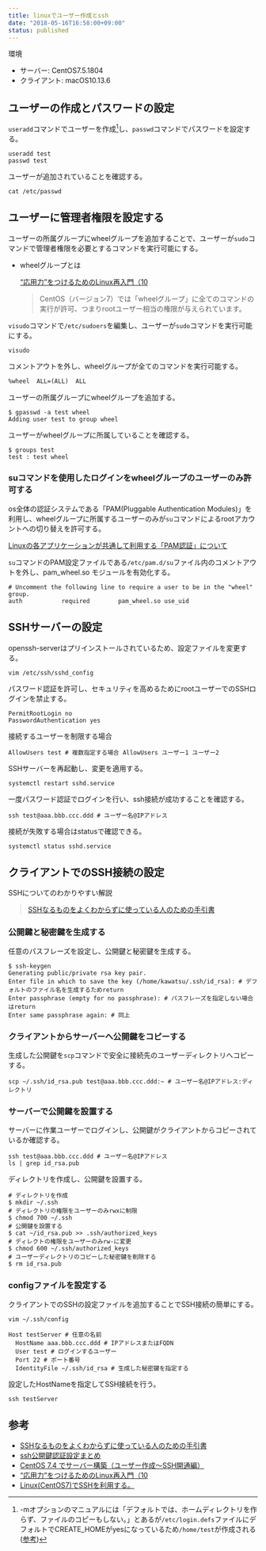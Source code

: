 ```yaml
---
title: linuxでユーザー作成とssh
date: "2018-05-16T16:58:00+09:00"
status: published
---
```


環境

- サーバー: CentOS7.5.1804
- クライアント: macOS10.13.6

## ユーザーの作成とパスワードの設定

`useradd`コマンドでユーザーを作成[^1]し、`passwd`コマンドでパスワードを設定する。

```shell
useradd test
passwd test
```

ユーザーが追加されていることを確認する。

```shell
cat /etc/passwd
```

## ユーザーに管理者権限を設定する

ユーザーの所属グループにwheelグループを追加することで、ユーザーが`sudo`コマンドで管理者権限を必要とするコマンドを実行可能にする。

- wheelグループとは

  [“応用力”をつけるためのLinux再入門（10](http://www.atmarkit.co.jp/ait/articles/1706/02/news014_2.html)

   >CentOS（バージョン7）では「wheelグループ」に全てのコマンドの実行が許可、つまりrootユーザー相当の権限が与えられています。

`visudo`コマンドで`/etc/sudoers`を編集し、ユーザーが`sudo`コマンドを実行可能にする。

```shell
visudo
```

コメントアウトを外し、wheelグループが全てのコマンドを実行可能する。

```txt
%wheel  ALL=(ALL)  ALL
```
<!--
特定のユーザーに管理者権限を与える場合
```visudo
test All All
``` -->

ユーザーの所属グループにwheelグループを追加する。

```shell
$ gpasswd -a test wheel
Adding user test to group wheel
```

ユーザーがwheelグループに所属していることを確認する。

```shell
$ groups test
test : test wheel
```

<!-- wheelグループに所属しているユーザーを確認する。 -->

<!-- ```shell
getent group wheel
wheel:x:10:test, test2,
``` -->

### suコマンドを使用したログインをwheelグループのユーザーのみ許可する

os全体の認証システムである「PAM(Pluggable Authentication Modules)」を利用し、wheelグループに所属するユーザーのみが`su`コマンドによるrootアカウントへの切り替えを許可する。

[Linuxの各アプリケーションが共通して利用する「PAM認証」について](https://oxynotes.com/?p=4393)

`su`コマンドのPAM設定ファイルである`/etc/pam.d/su`ファイル内のコメントアウトを外し、pam_wheel.so モジュールを有効化する。

```text
# Uncomment the following line to require a user to be in the "wheel" group.
auth           required        pam_wheel.so use_uid
```

## SSHサーバーの設定

openssh-serverはプリインストールされているため、設定ファイルを変更する。

```shell
vim /etc/ssh/sshd_config
```

パスワード認証を許可し、セキュリティを高めるためにrootユーザーでのSSHログインを禁止する。

```text
PermitRootLogin no
PasswordAuthentication yes
```

接続するユーザーを制限する場合

```text
AllowUsers test # 複数指定する場合 AllowUsers ユーザー1 ユーザー2
```

SSHサーバーを再起動し、変更を適用する。

```shell
systemctl restart sshd.service
```

一度パスワード認証でログインを行い、ssh接続が成功することを確認する。

```shell
ssh test@aaa.bbb.ccc.ddd # ユーザー名@IPアドレス
```

接続が失敗する場合はstatusで確認できる。

```shell
systemctl status sshd.service
```

## クライアントでのSSH接続の設定

SSHについてのわかりやすい解説
>[SSHなるものをよくわからずに使っている人のための手引書](https://qiita.com/kenju/items/b09199c4b3e7203a2867)

### 公開鍵と秘密鍵を生成する

任意のパスフレーズを設定し、公開鍵と秘密鍵を生成する。

```shell
$ ssh-keygen
Generating public/private rsa key pair.
Enter file in which to save the key (/home/kawatsu/.ssh/id_rsa): # デフォルトのファイル名を生成するためreturn
Enter passphrase (empty for no passphrase): # パスフレーズを指定しない場合はreturn
Enter same passphrase again: # 同上
```

### クライアントからサーバーへ公開鍵をコピーする

生成した公開鍵を`scp`コマンドで安全に接続先のユーザーディレクトリへコピーする。

```shell
scp ~/.ssh/id_rsa.pub test@aaa.bbb.ccc.ddd:~ # ユーザー名@IPアドレス:ディレクトリ
```

### サーバーで公開鍵を設置する

サーバーに作業ユーザーでログインし、公開鍵がクライアントからコピーされているか確認する。

```shell
ssh test@aaa.bbb.ccc.ddd # ユーザー名@IPアドレス
ls | grep id_rsa.pub
```

ディレクトリを作成し、公開鍵を設置する。

```shell
# ディレクトリを作成
$ mkdir ~/.ssh
# ディレクトリの権限をユーザーのみrwxに制限
$ chmod 700 ~/.ssh
# 公開鍵を設置する
$ cat ~/id_rsa.pub >> .ssh/authorized_keys
# ディレクトの権限をユーザーのみrw-に変更
$ chmod 600 ~/.ssh/authorized_keys
# ユーザーディレクトリのコピーした秘密鍵を削除する
$ rm id_rsa.pub
```

### configファイルを設定する

クライアントでのSSHの設定ファイルを追加することでSSH接続の簡単にする。

```shell
vim ~/.ssh/config
```

```shell
Host testServer # 任意の名前
  HostName aaa.bbb.ccc.ddd # IPアドレスまたはFQDN
  User test # ログインするユーザー
  Port 22 # ポート番号
  IdentityFile ~/.ssh/id_rsa # 生成した秘密鍵を指定する
```

設定したHostNameを指定してSSH接続を行う。

```shell
ssh testServer
```

[^1]: -mオプションのマニュアルには「デフォルトでは、ホームディレクトリを作らず、ファイルのコピーもしない。」とあるが`/etc/login.defs`ファイルにデフォルトでCREATE_HOMEがyesになっているため`/home/test`が作成される([参考](https://qiita.com/moroku0519/items/49cec7944104464e5d53))

## 参考

- [SSHなるものをよくわからずに使っている人のための手引書](https://qiita.com/kenju/items/b09199c4b3e7203a2867)
- [ssh公開鍵認証設定まとめ](https://qiita.com/ir-yk/items/af8550fea92b5c5f7fca)
- [CentOS 7.4 でサーバー構築（ユーザー作成～SSH開通編）](https://qiita.com/sigenyan/items/1e52b99fca0320951159)
- [“応用力”をつけるためのLinux再入門（10](http://www.atmarkit.co.jp/ait/articles/1706/02/news014_2.html)
- [Linux(CentOS7)でSSHを利用する。](https://qiita.com/sango/items/816136188387221f05b3)

